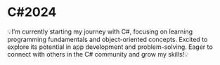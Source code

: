 # C#2024
💡I’m currently starting my journey with C#, focusing on learning programming fundamentals and object-oriented concepts. Excited to explore its potential in app development and problem-solving. Eager to connect with others in the C# community and grow my skills!💡
